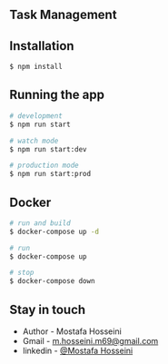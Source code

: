## Task Management


## Installation

```bash
$ npm install
```

## Running the app

```bash
# development
$ npm run start

# watch mode
$ npm run start:dev

# production mode
$ npm run start:prod
```

## Docker

```bash
# run and build
$ docker-compose up -d

# run
$ docker-compose up

# stop
$ docker-compose down

```

## Stay in touch

- Author - Mostafa Hosseini
- Gmail - [m.hosseini.m69@gmail.com](m.hosseini.m69@gmail.com)
- linkedin - [@Mostafa Hosseini](https://www.linkedin.com/in/mostafa-hosseini-765349246/)